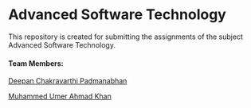 # Advanced Software Technology

This repository is created for submitting the assignments of the subject Advanced Software Technology.

#### Team Members:

[Deepan Chakravarthi Padmanabhan](https://github.com/DeepanChakravarthiPadmanabhan)

[Muhammed Umer Ahmad Khan](https://github.com/umerkhan-mas)
